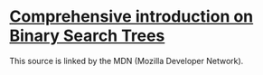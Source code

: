 # [Comprehensive introduction on Binary Search Trees](https://www.nczonline.net/blog/2009/09/01/computer-science-in-javascript-binary-search/)

This source is linked by the MDN (Mozilla Developer Network).